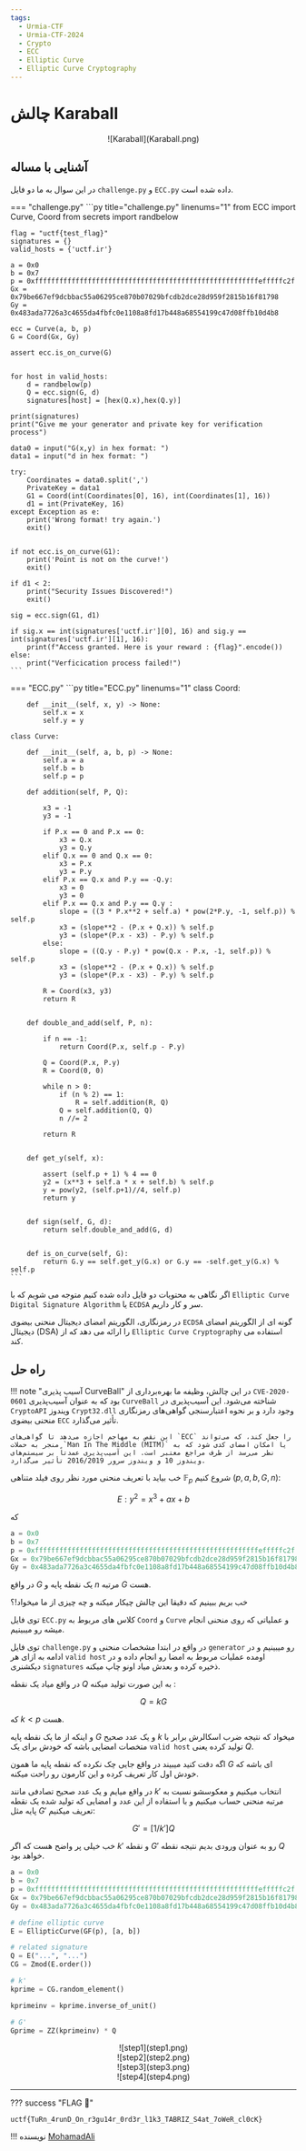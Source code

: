 ```yaml
---
tags:
  - Urmia-CTF
  - Urmia-CTF-2024
  - Crypto
  - ECC
  - Elliptic Curve
  - Elliptic Curve Cryptography
---
```


# چالش  Karaball 

<center>
 ![Karaball](Karaball.png)
</center>

## آشنایی با مساله

در این سوال به ما دو فایل
`challenge.py`
و 
`ECC.py`
داده شده است.

=== "challenge.py"
    ```py title="challenge.py" linenums="1"
    from ECC import Curve, Coord
    from secrets import randbelow

    flag = "uctf{test_flag}"
    signatures = {}
    valid_hosts = {'uctf.ir'}

    a = 0x0
    b = 0x7
    p = 0xfffffffffffffffffffffffffffffffffffffffffffffffffffffffefffffc2f
    Gx = 0x79be667ef9dcbbac55a06295ce870b07029bfcdb2dce28d959f2815b16f81798
    Gy = 0x483ada7726a3c4655da4fbfc0e1108a8fd17b448a68554199c47d08ffb10d4b8

    ecc = Curve(a, b, p)
    G = Coord(Gx, Gy)

    assert ecc.is_on_curve(G)


    for host in valid_hosts:
        d = randbelow(p)
        Q = ecc.sign(G, d)
        signatures[host] = [hex(Q.x),hex(Q.y)]
        
    print(signatures)
    print("Give me your generator and private key for verification process")

    data0 = input("G(x,y) in hex format: ")
    data1 = input("d in hex format: ")

    try:
        Coordinates = data0.split(',')
        PrivateKey = data1
        G1 = Coord(int(Coordinates[0], 16), int(Coordinates[1], 16))
        d1 = int(PrivateKey, 16)
    except Exception as e:
        print('Wrong format! try again.')
        exit()


    if not ecc.is_on_curve(G1):
        print('Point is not on the curve!')
        exit()

    if d1 < 2:
        print("Security Issues Discovered!")
        exit()

    sig = ecc.sign(G1, d1)

    if sig.x == int(signatures['uctf.ir'][0], 16) and sig.y == int(signatures['uctf.ir'][1], 16):
        print(f"Access granted. Here is your reward : {flag}".encode())
    else:
        print("Verficication process failed!")
    ```
=== "ECC.py"
    ```py title="ECC.py" linenums="1"
    class Coord:

        def __init__(self, x, y) -> None:
            self.x = x
            self.y = y

    class Curve:

        def __init__(self, a, b, p) -> None:
            self.a = a
            self.b = b
            self.p = p

        def addition(self, P, Q):

            x3 = -1
            y3 = -1

            if P.x == 0 and P.x == 0:
                x3 = Q.x
                y3 = Q.y
            elif Q.x == 0 and Q.x == 0:
                x3 = P.x
                y3 = P.y
            elif P.x == Q.x and P.y == -Q.y:
                x3 = 0
                y3 = 0
            elif P.x == Q.x and P.y == Q.y :
                slope = ((3 * P.x**2 + self.a) * pow(2*P.y, -1, self.p)) % self.p
                x3 = (slope**2 - (P.x + Q.x)) % self.p
                y3 = (slope*(P.x - x3) - P.y) % self.p
            else:
                slope = ((Q.y - P.y) * pow(Q.x - P.x, -1, self.p)) % self.p
                x3 = (slope**2 - (P.x + Q.x)) % self.p
                y3 = (slope*(P.x - x3) - P.y) % self.p

            R = Coord(x3, y3)
            return R


        def double_and_add(self, P, n):

            if n == -1:
                return Coord(P.x, self.p - P.y)
            
            Q = Coord(P.x, P.y)
            R = Coord(0, 0)

            while n > 0:
                if (n % 2) == 1:
                    R = self.addition(R, Q)
                Q = self.addition(Q, Q)
                n //= 2

            return R
        

        def get_y(self, x):
            
            assert (self.p + 1) % 4 == 0
            y2 = (x**3 + self.a * x + self.b) % self.p
            y = pow(y2, (self.p+1)//4, self.p)
            return y


        def sign(self, G, d):
            return self.double_and_add(G, d)
        

        def is_on_curve(self, G):
            return G.y == self.get_y(G.x) or G.y == -self.get_y(G.x) % self.p
    ```

اگر نگاهی به محتویات دو فایل داده شده کنیم متوجه می شویم که با `Elliptic Curve Digital Signature Algorithm` یا  `ECDSA`  سر و کار داریم.


در رمزنگاری، الگوریتم امضای دیجیتال منحنی بیضوی `ECDSA` گونه ای از الگوریتم امضای دیجیتال (DSA) را ارائه می دهد که از `Elliptic Curve Cryptography` استفاده می کند.


## راه حل

!!! note "آسیب پذیری CurveBall"
    در این چالش، وظیفه ما بهره‌برداری از `CVE-2020-0601` بود که به عنوان آسیب‌پذیری `CurveBall` شناخته می‌شود. این آسیب‌پذیری در `CryptoAPI` ویندوز `Crypt32.dll` وجود دارد و بر نحوه اعتبارسنجی گواهی‌های رمزنگاری منحنی بیضوی `ECC` تأثیر می‌گذارد.

    این نقص به مهاجم اجازه می‌دهد تا گواهی‌های `ECC` را جعل کند، که می‌تواند منجر به حملات `Man In The Middle (MITM)` یا امکان امضای کدی شود که به نظر می‌رسد از طرف مراجع معتبر است. این آسیب‌پذیری عمدتاً بر سیستم‌های ویندوز 10 و ویندوز سرور 2016/2019 تأثیر می‌گذارد.

خب بیاید با تعریف منحنی مورد نظر روی فیلد متناهی $\mathbb{F}_p$ شروع کنیم $(p,a,b,G,n)$:

$$E:y^2 = x^3 + ax + b$$

که

```py
a = 0x0
b = 0x7
p = 0xfffffffffffffffffffffffffffffffffffffffffffffffffffffffefffffc2f
Gx = 0x79be667ef9dcbbac55a06295ce870b07029bfcdb2dce28d959f2815b16f81798
Gy = 0x483ada7726a3c4655da4fbfc0e1108a8fd17b448a68554199c47d08ffb10d4b8
```
در واقع $G$ یک نقطه پایه و $n$ مرتبه $G$ هست.

خب بریم ببینیم که دقیقا این چالش چیکار میکنه و چه چیزی از ما میخواد!؟

توی فایل `ECC.py` کلاس های مربوط به `Coord` و `Curve` و عملیاتی که روی منحنی انجام میشه رو میبینیم.

توی فایل `challenge.py` در واقع در ابتدا مشخصات منحنی و `generator` رو میبینیم و در ادامه به ازای هر `valid host` اومده عملیات مربوط به امضا رو انجام داده و در دیکشنری `signatures` ذخیره کرده و بعدش میاد اونو چاپ میکنه.

در واقع میاد یک نقطه $Q$ به این صورت تولید میکنه :

$$Q = kG$$

که $k < p$ هست.

و اینکه از ما یک نقطه پایه $G$ و یک عدد صحیح $k$ میخواد که نتیجه ضرب اسکالرش برابر با متخصات امضایی باشه که خودش برای یک `valid host` تولید کرده یعنی $Q$.

اگه دقت کنید میبیند در واقع جایی چک نکرده که نقطه پایه ما همون $G$ ای باشه که خودش اول کار تعریف کرده و این کارمون رو راحت میکنه.

در واقع میایم و یک عدد صحیح تصادفی مانند $k'$ انتخاب میکنیم و معکوسشو نسبت به مرتبه منحنی حساب میکنیم و با استفاده از این عدد و امضایی که تولید شده یک نقطه پایه مثل $G'$ تعریف میکنیم:

$$G' = [1/k']Q$$

خب خیلی پر واضح هست که اگر $k'$ و نقطه $G'$ رو به عنوان ورودی بدیم نتیجه نقطه $Q$ خواهد بود.


```py title="solve.sage" linenums="1" hl_lines="15 20"
a = 0x0
b = 0x7
p = 0xfffffffffffffffffffffffffffffffffffffffffffffffffffffffefffffc2f
Gx = 0x79be667ef9dcbbac55a06295ce870b07029bfcdb2dce28d959f2815b16f81798
Gy = 0x483ada7726a3c4655da4fbfc0e1108a8fd17b448a68554199c47d08ffb10d4b8

# define elliptic curve
E = EllipticCurve(GF(p), [a, b])

# related signature 
Q = E("...", "...")
CG = Zmod(E.order())

# k'
kprime = CG.random_element()

kprimeinv = kprime.inverse_of_unit()

# G'
Gprime = ZZ(kprimeinv) * Q
```

<center>
 ![step1](step1.png)
</center>

<center>
 ![step2](step2.png)
</center>

<center>
 ![step3](step3.png)
</center>

<center>
 ![step4](step4.png)
</center>

---
??? success "FLAG :triangular_flag_on_post:"
    <div dir="ltr">`uctf{TuRn_4runD_On_r3gu14r_0rd3r_l1k3_TABRIZ_S4at_7oWeR_cl0cK}`</div>


!!! نویسنده
    [MohamadAli](https://github.com/w0h4w4d4li)

